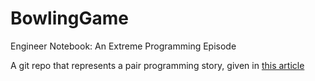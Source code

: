 BowlingGame
===========

Engineer Notebook: An Extreme Programming Episode

A git repo that represents a pair programming story, given in [this article](http://www.objectmentor.com/resources/articles/xpepisode.htm)
